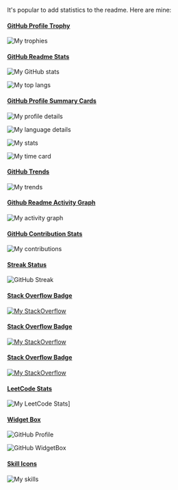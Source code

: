 It's popular to add statistics to the readme. Here are mine:

#### [GitHub Profile Trophy](https://github.com/ryo-ma/github-profile-trophy)

![My trophies](https://github-profile-trophy.vercel.app/?username=hyperupcall)

#### [GitHub Readme Stats](https://github.com/anuraghazra/github-readme-stats)

![My GitHub stats](https://github-readme-stats.vercel.app/api?username=hyperupcall)

![My top langs](https://github-readme-stats.vercel.app/api/top-langs/?username=hyperupcall)

#### [GitHub Profile Summary Cards](https://github.com/vn7n24fzkq/github-profile-summary-cards)

![My profile details](https://github-profile-summary-cards.vercel.app/api/cards/profile-details?username=hyperupcall)

![My language details](http://github-profile-summary-cards.vercel.app/api/cards/repos-per-language?username=hyperupcall)

![My stats](http://github-profile-summary-cards.vercel.app/api/cards/stats?username=hyperupcall)

![My time card](http://github-profile-summary-cards.vercel.app/api/cards/productive-time?username=hyperupcall&utcOffset=-7)

#### [GitHub Trends](https://github.com/avgupta456/github-trends)

![My trends](https://api.githubtrends.io/user/svg/hyperupcall/langs)

#### [Github Readme Activity Graph](https://github.com/Ashutosh00710/github-readme-activity-graph)

![My activity graph](https://github-readme-activity-graph.vercel.app/graph?username=hyperupcall)

#### [GitHub Contribution Stats](https://github.com/LordDashMe/github-contribution-stats)

![My contributions](https://github-contribution-stats.vercel.app/api/?username=hyperupcall)

#### [Streak Status](https://github.com/DenverCoder1/github-readme-streak-stats)

![GitHub Streak](https://streak-stats.demolab.com/?user=hyperupcall)

#### [Stack Overflow Badge](https://github.com/claytonjhamilton/stackoverflow-badge)

[![My StackOverflow](https://stackoverflow-badge.onrender.com/api/StackOverflowBadge/9367643)](https://stackoverflow.com/users/9367643/hyperupcall)

#### [Stack Overflow Badge](https://github.com/omidnikrah/github-readme-stackoverflow)

[![My StackOverflow](https://github-readme-stackoverflow.vercel.app/?userID=9367643)](https://stackoverflow.com/users/9367643/hyperupcall)

#### [Stack Overflow Badge](https://github.com/johannchopin/stackoverflow-readme-profile)

[![My StackOverflow](https://stackoverflow-readme-profile.johannchopin.fr/profile-small/9367643?theme=default)](https://stackoverflow.com/users/9367643/hyperupcall)

#### [LeetCode Stats](https://github.com/KnlnKS/leetcode-stats)

![My LeetCode Stats](https://leetcode-stats-six.vercel.app/?username=hyperupcall)]

#### [Widget Box](https://github.com/Jurredr/github-widgetbox)

![GitHub Profile](https://github-widgetbox.vercel.app/api/profile?username=hyperupcall&data=followers,repositories,stars,commits)

![GitHub WidgetBox](https://github-widgetbox.vercel.app/api/skills?includeNames=true&languages=js,ts,java,php,python,html,css,c,cpp,csharp,swift,rust,ruby,kotlin,erlang,dart,go,scala,elm,bash,r,xml,json,yaml,postgresql,mysql,haskell,powershell,lua,visualbasic,x86,arm,groovy,perl,solidity,fortran,sass,graphql,clojure,clojurescript,markdown,vue,react,nuxt,next,django,flutter,electron,bootstrap,gatsby,nest,tailwind,windi,express,svelte,angular,dotnetcore,laravel,ionic,dotnet,babel,p5,tensorflow,jquery,git,docker,npm,yarn,webpack,gulp,firebase,mongodb,wordpress,shopify,woocommerce,vercel,redis,nodejs,heroku,apache,nginx,aws,jupyter,gradle,prettier,linux,windows,vscode)

#### [Skill Icons](https://github.com/tandpfun/skill-icons)

![My skills](https://skillicons.dev/icons?i=activitypub,actix,adonis,alpinejs,androidstudio,angular,ansible,apollo,js,arduino,astro,atom,aws,azure,babel,bash,bevy,blender,bootstrap,bsd,c,cs,cpp,crystal,cassandra,clojure,cloudflare,cmake,codepen,coffeescript,css,d3,dart,deno,devto,discord,django,docker,dotnet,eclipse,electron,elixir,emacs,ember,emotion,express,fastapi,fediverse,figma,firebase,flask,flutter,forth,fortran,gatsby,gcp,git,github,githubactions,gitlab,gherkin,go,gradle,godot,grafana,graphql,gtk,gulp,haskell,haxe,hibernate,idea,ipfs,java,js,jenkins,jest,jquery,kafka,kotlin,ktor,kubernetes,laravel,latex,linux,lit,lua,md,mastodon,materialui,matlab,maven,misskey,mongodb,mysql,neovim,nestjs,netlify,nextjs,nginx,nim,nodejs,nuxtjs,ocaml,octave,openshift,openstack,perl,php,plan9,planetscale,postgres,postman,powershell,prisma,processing,prometheus,pug,py,pytorch,qt,r,rabbitmq,rails,raspberrypi,react,reactivex,redis,redux,regex,remix,replit,rocket,rollupjs,ros,ruby,rust,sass,spring,sqlite,stackoverflow,styledcomponents,supabase,scala,selenium,sentry,sequelize,sketchup,solidjs,svelte,svg,swift,symfony,tailwind,tauri,tensorflow,threejs,ts,unity,unreal,v,vala,vercel,vim,visualstudio,vite,vscode,vue,wasm,webflow,webpack,windicss,wordpress,workers,zig,html,css,wasm)

